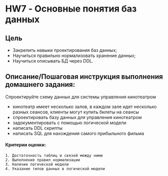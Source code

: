 # HW7 - Основные понятия баз данных
 ## Цель

- Закрепить навыки проектирования баз данных;
- Научиться правильно нормализовать хранение данных;
- Научиться описывать БД через DDL.

 ## Описание/Пошаговая инструкция выполнения домашнего задания:

Спроектируйте схему данных для системы управления кинотеатром

- кинотеатр имеет несколько залов, в каждом зале идет несколько разных сеансов, клиенты могут купить билеты на сеансы
- спроектировать базу данных для управления кинотеатром
- задокументировать с помощью логической модели
- написать DDL скрипты
- написать SQL для нахождения самого прибыльного фильма

#### Критерии оценки:
    
    1. Достаточность таблиц и связей между ними
    2. Выполнение правил нормализации
    3. Наличие логической модели
    4. Указание типов данных в логической модели